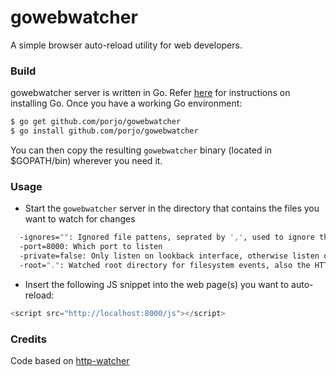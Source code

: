 # gowebwatcher

A simple browser auto-reload utility for web developers.


### Build

gowebwatcher server is written in Go. Refer [here](http://golang.org/doc/install) for instructions on installing Go. Once you have a working Go environment:

```sh
$ go get github.com/porjo/gowebwatcher
$ go install github.com/porjo/gowebwatcher
```
You can then copy the resulting `gowebwatcher` binary (located in $GOPATH/bin) wherever you need it.

### Usage

* Start the `gowebwatcher` server in the directory that contains the files you want to watch for changes

```sh
  -ignores="": Ignored file pattens, seprated by ',', used to ignore the filesystem events of some files
  -port=8000: Which port to listen
  -private=false: Only listen on lookback interface, otherwise listen on all interface
  -root=".": Watched root directory for filesystem events, also the HTTP File Server's root directory
``` 

* Insert the following JS snippet into the web page(s) you want to auto-reload:
```Javascript
<script src="http://localhost:8000/js"></script> 
```

### Credits
Code based on [http-watcher](http://github.com/shenfeng/http-watcher)
